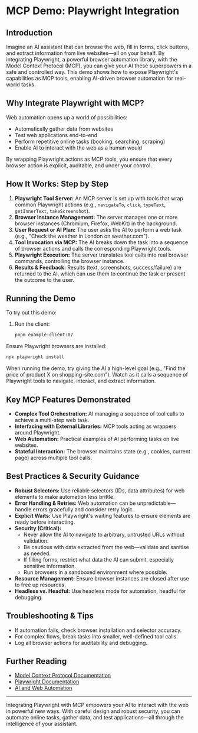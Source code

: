 # MCP Demo: Playwright Integration

## Introduction

Imagine an AI assistant that can browse the web, fill in forms, click buttons, and extract information from live websites—all on your behalf. By integrating Playwright, a powerful browser automation library, with the Model Context Protocol (MCP), you can give your AI these superpowers in a safe and controlled way. This demo shows how to expose Playwright's capabilities as MCP tools, enabling AI-driven browser automation for real-world tasks.

## Why Integrate Playwright with MCP?

Web automation opens up a world of possibilities:

- Automatically gather data from websites
- Test web applications end-to-end
- Perform repetitive online tasks (booking, searching, scraping)
- Enable AI to interact with the web as a human would

By wrapping Playwright actions as MCP tools, you ensure that every browser action is explicit, auditable, and under your control.

## How It Works: Step by Step

1. **Playwright Tool Server:** An MCP server is set up with tools that wrap common Playwright actions (e.g., `navigateTo`, `click`, `typeText`, `getInnerText`, `takeScreenshot`).
2. **Browser Instance Management:** The server manages one or more browser instances (Chromium, Firefox, WebKit) in the background.
3. **User Request or AI Plan:** The user asks the AI to perform a web task (e.g., "Check the weather in London on weather.com").
4. **Tool Invocation via MCP:** The AI breaks down the task into a sequence of browser actions and calls the corresponding Playwright tools.
5. **Playwright Execution:** The server translates tool calls into real browser commands, controlling the browser instance.
6. **Results & Feedback:** Results (text, screenshots, success/failure) are returned to the AI, which can use them to continue the task or present the outcome to the user.

## Running the Demo

To try out this demo:

1. Run the client:
   ```sh
   pnpm example:client:07
   ```

Ensure Playwright browsers are installed:

```sh
npx playwright install
```

When running the demo, try giving the AI a high-level goal (e.g., "Find the price of product X on shopping-site.com"). Watch as it calls a sequence of Playwright tools to navigate, interact, and extract information.

## Key MCP Features Demonstrated

- **Complex Tool Orchestration:** AI managing a sequence of tool calls to achieve a multi-step web task.
- **Interfacing with External Libraries:** MCP tools acting as wrappers around Playwright.
- **Web Automation:** Practical examples of AI performing tasks on live websites.
- **Stateful Interaction:** The browser maintains state (e.g., cookies, current page) across multiple tool calls.

## Best Practices & Security Guidance

- **Robust Selectors:** Use reliable selectors (IDs, data attributes) for web elements to make automation less brittle.
- **Error Handling & Retries:** Web automation can be unpredictable—handle errors gracefully and consider retry logic.
- **Explicit Waits:** Use Playwright's waiting features to ensure elements are ready before interacting.
- **Security (Critical):**
  - Never allow the AI to navigate to arbitrary, untrusted URLs without validation.
  - Be cautious with data extracted from the web—validate and sanitise as needed.
  - If filling forms, restrict what data the AI can submit, especially sensitive information.
  - Run browsers in a sandboxed environment where possible.
- **Resource Management:** Ensure browser instances are closed after use to free up resources.
- **Headless vs. Headful:** Use headless mode for automation, headful for debugging.

## Troubleshooting & Tips

- If automation fails, check browser installation and selector accuracy.
- For complex flows, break tasks into smaller, well-defined tool calls.
- Log all browser actions for auditability and debugging.

## Further Reading

- [Model Context Protocol Documentation](https://modelcontextprotocol.org/)
- [Playwright Documentation](https://playwright.dev/)
- [AI and Web Automation](https://yourcompany.com/blog/ai-web-automation)

---

Integrating Playwright with MCP empowers your AI to interact with the web in powerful new ways. With careful design and robust security, you can automate online tasks, gather data, and test applications—all through the intelligence of your assistant.
